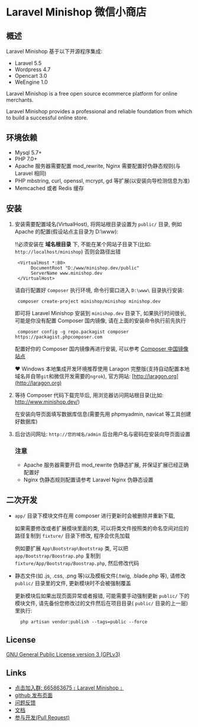 # Laravel Minishop 微信小商店

## 概述

Laravel Minishop 基于以下开源程序集成:

* Laravel 5.5
* Wordpress 4.7
* Opencart 3.0
* WeEngine 1.0

Laravel Minishop is a free open source ecommerce platform for online merchants. 

Laravel Minishop provides a professional and reliable foundation from which to build a successful online store.

## 环境依赖

* Mysql 5.7+
* PHP 7.0+
* Apache 服务器需要配置 mod_rewrite, Nginx 需要配置好伪静态规则(与 Laravel 相同)
* PHP mbstring, curl, openssl, mcrypt, gd 等扩展(以安装向导检测信息为准)
* Memcached 或者 Redis 缓存

## 安装


1. 安装需要配置域名(VirtualHost), 将网站根目录设置为 `public/` 目录, 例如 Apache 的配置(假设站点主目录为 D:\www\):

    ‼️必须安装在 **域名根目录** 下, 不能在某个网站子目录下(比如: `http://localhost/minishop`) 否则会路径出错

        <VirtualHost *:80>
             DocumentRoot "D:/www/minishop.dev/public"
             ServerName www.minishop.dev
        </VirtualHost>

    请自行配置好 `Composer` 执行环境, 命令行窗口进入 `D:\www\` 目录执行安装:

        composer create-project minishop/minishop minishop.dev
    
    即可将 Laravel Minishop 安装到 `minishop.dev` 目录下, 如果执行时间很长, 可能是你没有配置 Composer 国内镜像, 请在上面的安装命令执行前先执行

        composer config -g repo.packagist composer https://packagist.phpcomposer.com

    配置好你的 Composer 国内镜像再进行安装, 可以参考 [Composer 中国镜像站点](http://www.phpcomposer.com)
    
    ❤️ Windows 本地集成开发环境推荐使用 Laragon 完整版(支持自动配置本地域名并自带`git`和微信开发需要的`ngrok`), 官方网站: [http://laragon.org](http://laragon.org)

2. 等待 Composer 代码下载完毕后, 用浏览器访问网站根目录(比如: http://www.minishop.dev/) 

    在安装向导页面填写数据库信息(需要先用 phpmyadmin, navicat 等工具创建好数据库)
    
3. 后台访问网址: `http://您的域名/admin` 后台用户名与密码在安装向导页面设置

    ### 注意
    
    * Apache 服务器需要开启 mod_rewrite 伪静态扩展, 并保证扩展已经正确配置好
    * Nginx 伪静态规则配置请参考 Laravel Nginx 伪静态设置
    
## 二次开发

- `app/` 目录下模块文件在用 composer 进行更新时会被删除并重新下载, 

    如果需要修改或者扩展模块里面的类, 可以将类文件按照类的命名空间对应的路径复制到 `fixture/` 目录下修改, 程序会优先加载
    
    例如要扩展 `App\Bootstrap\Bootstrap` 类, 可以把 `app/Bootstrap/Boostrap.php` 复制到 `fixture/App/Bootstrap/Boostrap.php`, 然后修改代码
    
- 静态文件(如 .js, .css, .png 等)以及模板文件(.twig, .blade.php 等), 请修改 `public/` 目录里的文件, 更新模块时不会被强制覆盖

    更新模块后如果出现页面异常或者报错, 可能需要手动强制更新 `public/` 下的模块文件, 请先备份您修改过的文件然后在项目目录( `public/` 目录的上一层)里执行:
    
        php artisan vendor:publish --tags=public --force 

## License

[GNU General Public License version 3 (GPLv3)](https://github.com/opencart/opencart/blob/master/license.txt)

## Links

- [点击加入群: 665863675﹝Laravel Minishop﹞](https://jq.qq.com/?_wv=1027&k=5qYJy7I)
- [github 发布页面](https://github.com/minishop/minishop)
- [问题反馈](https://github.com/minishop/minishop/issues)
- [文档](https://github.com/minishop/minishop/wiki)
- [参与开发(Pull Request)](https://github.com/minishop/minishop/pulls)

